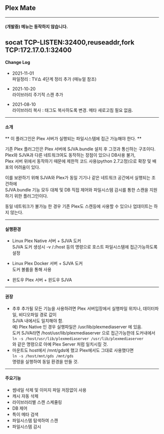 ## Plex Mate
----

#### (개발중) 메뉴는 동작하지 않습니다.

socat TCP-LISTEN:32400,reuseaddr,fork TCP:172.17.0.1:32400
----

#### Change Log
  * 2021-11-01  
    파일정리 : TV쇼 4단계 정리 추가 (매뉴얼 참조)

  * 2021-10-20  
    라이브러리 주기적 스캔 추가
    
  * 2021-08-10  
    라이브러리 복사 : 태그도 복사하도록 변경. 메타 새로고침 필요 없음.


----
#### 소개

** 이 플러그인은 Plex 서버가 실행되는 파일시스템에 접근 가능해야 한다. **

기존 Plex 플러그인은 Plex 서버에 SJVA.bundle 설치 후 그것과 통신하는 구조이다.  
Plex와 SJVA과 다른 네트워크여도 동작하는 장점이 있으나 DB사용 불가,   
Plex 서버 위에서 동작하기 때문에 제한적 코드 사용(python 2.7고정)으로 확장 및 배포의 어려움이 있다. 

이를 보완하기 위해 SJVA와 Plex가 동일 기기나 같은 네트워크 공간에서 실행되는 조건하에   
SJVA.bundle 기능 모두 대체 및 DB 직접 제어와 파일시스템 감시를 통한 스캔을 지원하기 위한 플러그인이다.

동일 네트워크가 불가능 한 경우 기존 Plex도 스캔등에 사용할 수 있으나 업데이트는 하지 않는다.

----

#### 실행환경
  
  * Linux Plex Native 서버 + SJVA 도커   
    SJVA 도커 생성시 -v /:/host 등의 명령으로 호스트 파일시스템에 접근가능하도록 설정

  * Linux Plex Docker 서버 + SJVA 도커   
    도커 볼륨을 통해 사용

  * 윈도우 Plex 서버 + 윈도우 SJVA 

----

#### 권장
  * 추후 추가될 모든 기능을 사용하려면 Plex 서버입장에서 실행파일 위치나, 데이터파일, 비디오파일 경로 값이  
    SJVA 내에서도 일치해야 함.  
    예) Plex Native 인 경우 실행파일은 /usr/lib/plexmediaserver 에 있음.  
    도커 SJVA라면 /host/usr/lib/plexmediaserver 으로 접근가능한데 도커내에서   
    ```ln -s /host/usr/lib/plexmediaserver /usr/lib/plexmediaserver```  
    와 같은 명령으로 아예 Plex Server 처럼 일치시킬 것.
  * 마운트도 host에서 /mnt/gds에 했고 Plex에서도 그대로 사용했다면  
    ```ln -s /host/mnt/gds /mnt/gds```   
    명령을 실행하여 동일 환경을 만들 것.

  
----

#### 주요기능

  * 썸네일 삭제 및 이미지 파일 저장없이 사용
  * 캐시 자동 삭제
  * 라이브러리별 스캔 스케쥴링
  * DB 제어
  * 특이 메타 검색
  * 파일시스템 탐색하여 스캔
  * 파일시스템 감시

